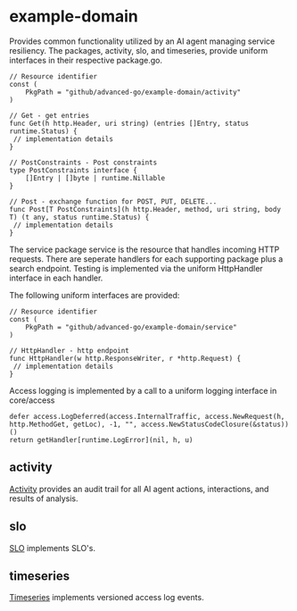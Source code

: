 # example-domain

Provides common functionality utilized by an AI agent managing service resiliency. The packages, activity, slo, and timeseries, provide uniform interfaces in their respective package.go.

~~~
// Resource identifier
const (
    PkgPath = "github/advanced-go/example-domain/activity"
)

// Get - get entries
func Get(h http.Header, uri string) (entries []Entry, status runtime.Status) {
 // implementation details
}

// PostConstraints - Post constraints
type PostConstraints interface {
	[]Entry | []byte | runtime.Nillable
}

// Post - exchange function for POST, PUT, DELETE...
func Post[T PostConstraints](h http.Header, method, uri string, body T) (t any, status runtime.Status) {
 // implementation details
}
~~~

The service package service is the resource that handles incoming HTTP requests. There are seperate handlers for each supporting package plus a search endpoint. Testing is implemented via the uniform HttpHandler interface in each handler.

The following uniform interfaces are provided:

~~~
// Resource identifier
const (
    PkgPath = "github/advanced-go/example-domain/service"
)

// HttpHandler - http endpoint
func HttpHandler(w http.ResponseWriter, r *http.Request) {
 // implementation details
}
~~~
   


Access logging is implemented by a call to a uniform logging interface in core/access
~~~
defer access.LogDeferred(access.InternalTraffic, access.NewRequest(h, http.MethodGet, getLoc), -1, "", access.NewStatusCodeClosure(&status))()
return getHandler[runtime.LogError](nil, h, u)
~~~

## activity
[Activity][activitypkg] provides an audit trail for all AI agent actions, interactions, and results of analysis. 

## slo
[SLO][slopkg] implements SLO's. 

## timeseries
[Timeseries][timeseriespkg] implements versioned access log events. 

[activitypkg]: <https://pkg.go.dev/github.com/advanced-go/example-domain/activity>
[slopkg]: <https://pkg.go.dev/github.com/advanced-go/example-domain/slo>
[timeseriespkg]: <https://pkg.go.dev/github.com/advanced-go/example-domain/timeseries>
[rfc2626]: <https://datatracker.ietf.org/doc/html/rfc2616>



